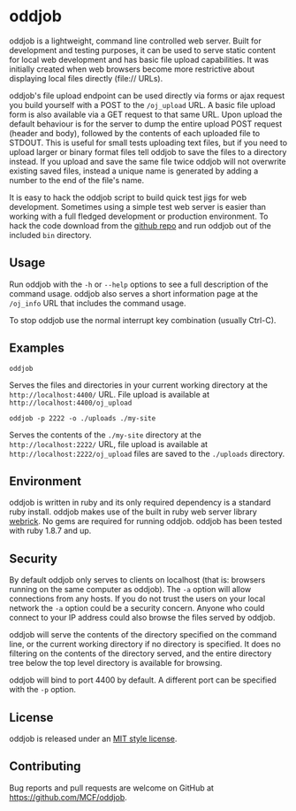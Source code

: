 # oddjob #

oddjob is a lightweight, command line controlled web server.  Built for
development and testing purposes, it can be used to serve static content for
local web development and has basic file upload capabilities.  It was initially
created when web browsers  become more restrictive about displaying local files
directly (file:// URLs).

oddjob's file upload endpoint can be used directly via forms or ajax request you
build yourself with a POST to the `/oj_upload` URL.  A basic file upload form
is also available via a GET request to that same URL.  Upon upload the default
behaviour is for the server to dump the entire upload POST request (header and
body), followed by the contents of each uploaded file to STDOUT.  This is
useful for small tests uploading text files, but if you need to upload larger
or binary format files tell oddjob to save the files to a directory instead. If
you upload and save the same file twice oddjob will not overwrite existing
saved files, instead a unique name is generated by adding a number to the end
of the file's name.

It is easy to hack the oddjob script to build quick test jigs for web
development. Sometimes using a simple test web server is easier than working
with a full fledged development or production environment.  To hack the code
download from the [github repo](https://github.com/MCF/oddjob) and run oddjob
out of the included `bin` directory.

## Usage ##

Run oddjob with the `-h` or `--help` options to see a full description of the
command usage. oddjob also serves a short information page at the
`/oj_info` URL that includes the command usage.

To stop oddjob use the normal interrupt key combination (usually Ctrl-C).

## Examples ##

    oddjob

Serves the files and directories in your current working directory at the
`http://localhost:4400/` URL.  File upload is available at
`http://localhost:4400/oj_upload`

    oddjob -p 2222 -o ./uploads ./my-site

Serves the contents of the `./my-site` directory at the
`http://localhost:2222/` URL, file upload is available at
`http://localhost:2222/oj_upload` files are saved to the
`./uploads` directory.

## Environment ##

oddjob is written in ruby and its only required dependency is a standard ruby
install.  oddjob makes use of the built in ruby web server library
[webrick](http://ruby-doc.org/stdlib-2.0.0/libdoc/webrick/rdoc/WEBrick.html).
No gems are required for running oddjob.  oddjob has been tested with ruby
1.8.7 and up.

## Security ##

By default oddjob only serves to clients on localhost (that is: browsers
running on the same computer as oddjob).  The `-a` option will allow
connections from any hosts. If you do not trust the users on your local network
the `-a` option could be a security concern.  Anyone who could connect to your
IP address could also browse the files served by oddjob.

oddjob will serve the contents of the directory specified on the command line,
or the current working directory if no directory is specified. It does no
filtering on the contents of the directory served, and the entire directory
tree below the top level directory is available for browsing.

oddjob will bind to port 4400 by default. A different port can be specified
with the `-p` option.

## License ##

oddjob is released under an [MIT style license](MIT-LICENSE).

## Contributing ##

Bug reports and pull requests are welcome on GitHub at
https://github.com/MCF/oddjob.
